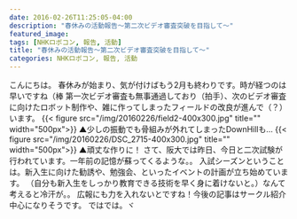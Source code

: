 ```yaml
---
date: 2016-02-26T11:25:05-04:00
description: "春休みの活動報告～第二次ビデオ審査突破を目指して～"
featured_image: 
tags: [NHKロボコン, 報告, 活動]
title: "春休みの活動報告～第二次ビデオ審査突破を目指して～"
categories: NHKロボコン, 報告, 活動
---
```


こんにちは。
春休みが始まり、気が付けばもう2月も終わりです。時が経つのは早いですね（棒
第一次ビデオ審査も無事通過しており（拍手）、次のビデオ審査に向けたロボット制作や、雑に作ってしまったフィールドの改良が進んで（？）います。
{{< figure src="/img/20160226/field2-400x300.jpg" title="" width="500px">}}
▲少しの振動でも骨組みが外れてしまったDownHillも…
{{< figure src="/img/20160226/DSC_2715-400x300.jpg" title="" width="500px">}}
▲頑丈な作りに！
さて、阪大では昨日、今日と二次試験が行われています。一年前の記憶が蘇ってくるような。。
入試シーズンということは。新入生に向けた勧誘や、勉強会、といったイベントの計画が立ち始めています。
（自分も新入生をしっかり教育できる技術を早く身に着けないと。）なんて考えると冷汗が。。
広報にも力を入れないとですね！今後の記事はサークル紹介中心になりそうです。
ではでは。ヾ
